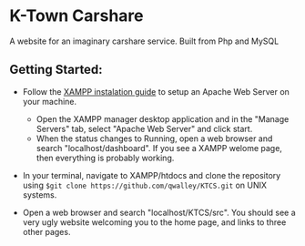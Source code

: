 # K-Town Carshare
A website for an imaginary carshare service. Built from Php and MySQL

## Getting Started:

* Follow the [XAMPP instalation guide](https://www.apachefriends.org/index.html) to setup an Apache Web Server on your machine. 
	* Open the XAMPP manager desktop application and in the "Manage Servers" tab, select "Apache Web Server" and click start. 
	* When the status changes to Running, open a web browser and search "localhost/dashboard". If you see a XAMPP welome page, then everything is probably working.

* In your terminal, navigate to XAMPP/htdocs and clone the repository using `$git clone https://github.com/qwalley/KTCS.git` on UNIX systems.

* Open a web browser and search "localhost/KTCS/src". You should see a very ugly website welcoming you to the home page, and links to three other pages.

